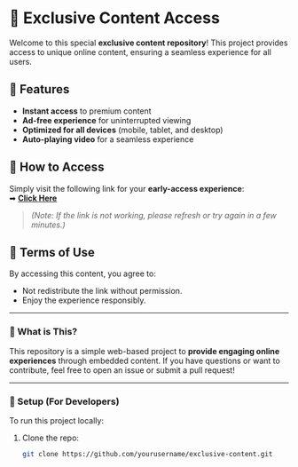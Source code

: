 # 🚀 Exclusive Content Access

Welcome to this special **exclusive content repository**! This project provides access to unique online content, ensuring a seamless experience for all users.  

## 🎥 Features
- **Instant access** to premium content  
- **Ad-free experience** for uninterrupted viewing  
- **Optimized for all devices** (mobile, tablet, and desktop)  
- **Auto-playing video** for a seamless experience  

## 🔗 How to Access
Simply visit the following link for your **early-access experience**:  
➡ **[Click Here](https://yourusername.github.io/exclusive-content/)**  

> *(Note: If the link is not working, please refresh or try again in a few minutes.)*

## 📜 Terms of Use
By accessing this content, you agree to:
- Not redistribute the link without permission.
- Enjoy the experience responsibly.  

---

### 🤔 What is This?
This repository is a simple web-based project to **provide engaging online experiences** through embedded content. If you have questions or want to contribute, feel free to open an issue or submit a pull request!

---

### 🔧 Setup (For Developers)
To run this project locally:
1. Clone the repo:  
   ```sh
   git clone https://github.com/yourusername/exclusive-content.git
